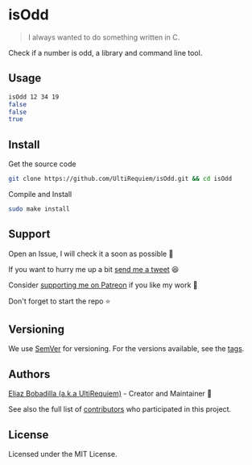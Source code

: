 # isOdd

> I always wanted to do something written in C.

Check if a number is odd, a library and command line tool.

## Usage

```sh
isOdd 12 34 19
false
false
true
```

## Install

Get the source code

```sh
git clone https://github.com/UltiRequiem/isOdd.git && cd isOdd
```

Compile and Install

```sh
sudo make install
```

## Support

Open an Issue, I will check it a soon as possible 👀

If you want to hurry me up a bit
[send me a tweet](https://twitter.com/UltiRequiem) 😆

Consider [supporting me on Patreon](https://patreon.com/UltiRequiem) if you like
my work 🚀

Don't forget to start the repo ⭐

## Versioning

We use [SemVer](http://semver.org) for versioning. For the versions available,
see the [tags](https://github.com/UltiRequiem/isOdd/tags).

## Authors

[Eliaz Bobadilla (a.k.a UltiRequiem)](https://ultirequiem.com) - Creator and
Maintainer 💪

See also the full list of
[contributors](https://github.com/UltiRequiem/isOdd/contributors) who
participated in this project.

## License

Licensed under the MIT License.
